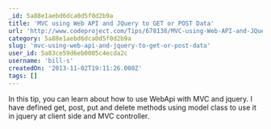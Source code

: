 ```yaml
---
_id: 5a88e1aebd6dca0d5f0d2b9a
title: 'MVC using Web API and JQuery to GET or POST Data'
url: 'http://www.codeproject.com/Tips/678138/MVC-using-Web-API-and-JQuery-to-GET-or-POST-Data'
category: 5a88e1aebd6dca0d5f0d2b9a
slug: 'mvc-using-web-api-and-jquery-to-get-or-post-data'
user_id: 5a83ce59d6eb0005c4ecda2c
username: 'bill-s'
createdOn: '2013-11-02T19:11:26.000Z'
tags: []
---
```


In this tip, you can learn about how to use WebApi with MVC and jquery. I have defined get, post, put and delete methods using model class to use it in jquery at client side and MVC controller.
